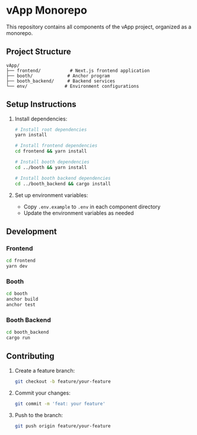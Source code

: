 # vApp Monorepo

This repository contains all components of the vApp project, organized as a monorepo.

## Project Structure

```
vApp/
├── frontend/           # Next.js frontend application
├── booth/             # Anchor program
├── booth_backend/     # Backend services
└── env/              # Environment configurations
```

## Setup Instructions

1. Install dependencies:
   ```bash
   # Install root dependencies
   yarn install

   # Install frontend dependencies
   cd frontend && yarn install

   # Install booth dependencies
   cd ../booth && yarn install

   # Install booth backend dependencies
   cd ../booth_backend && cargo install
   ```

2. Set up environment variables:
   - Copy `.env.example` to `.env` in each component directory
   - Update the environment variables as needed

## Development

### Frontend
```bash
cd frontend
yarn dev
```

### Booth
```bash
cd booth
anchor build
anchor test
```

### Booth Backend
```bash
cd booth_backend
cargo run
```

## Contributing

1. Create a feature branch:
   ```bash
   git checkout -b feature/your-feature
   ```

2. Commit your changes:
   ```bash
   git commit -m 'feat: your feature'
   ```

3. Push to the branch:
   ```bash
   git push origin feature/your-feature
   ```

